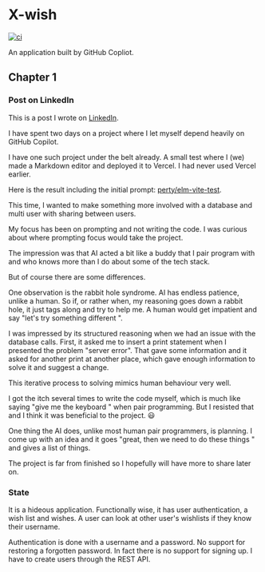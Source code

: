# X-wish

[![ci](https://github.com/lindsaykwardell/vite-elm-template/actions/workflows/ci.yml/badge.svg)](https://github.com/lindsaykwardell/vite-elm-template/actions/workflows/ci.yml)

An application built by GitHub Copliot.

##  Chapter 1

### Post on LinkedIn

This is a post I wrote on [LinkedIn](https://www.linkedin.com/feed/update/urn:li:activity:7134449617051561985?utm_source=share&utm_medium=member_desktop).

I have spent two days on a project where I let myself depend heavily on GitHub Copilot. 

I have one such project under the belt already. A small test where I (we) made a Markdown editor and deployed it to Vercel. I had never used Vercel earlier.

Here is the result including the initial prompt: [perty/elm-vite-test](https://github.com/perty/elm-vite-test).

This time, I wanted to make something more involved with a database and multi user with sharing between users. 

My focus has been on prompting and not writing the code. I was curious about where prompting focus would take the project. 

The impression was that AI acted a bit like a buddy that I pair program with and who knows more than I do about some of the tech stack. 

But of course there are some differences. 

One observation is the rabbit hole syndrome. AI has endless patience, unlike a human. So if, or rather when, my reasoning goes down a rabbit hole, it just tags along and try to help me. A human would get impatient and say "let's try something different ".

I was impressed by its structured reasoning when we had an issue with the database calls. First, it asked me to insert a print statement when I presented the problem "server error". That gave some information and it asked for another print at another place, which gave enough information to solve it and suggest a change. 

This iterative process to solving mimics human behaviour very well.

I got the itch several times to write the code myself, which is much like saying "give me the keyboard " when pair programming. But I resisted that and I think it was beneficial to the project. 😃

One thing the AI does, unlike most human pair programmers, is planning. I come up with an idea and it goes "great, then we need to do these things " and gives a list of things. 

The project is far from finished so I hopefully will have more to share later on.

### State

It is a hideous application. Functionally wise, it has user authentication, a wish list and wishes. A user can look at other
user's wishlists if they know their username.

Authentication is done with a username and a password. No support for restoring a forgotten password. In fact there is no support for signing up. I have to create users through the REST API.
